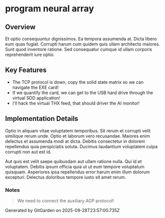 # program neural array

## Overview
Et optio consequuntur dignissimos. Ea tempora assumenda at. Dicta libero eum quas fugiat. Corrupti harum cum quidem quis ullam architecto maiores. Sunt quod inventore ratione. Sed consequatur cumque id ullam corporis reprehenderit iure optio.

## Key Features
- The TCP protocol is down, copy the solid state matrix so we can navigate the EXE card!
- If we quantify the card, we can get to the USB hard drive through the virtual SDD application!
- I'll hack the virtual THX feed, that should driver the AI monitor!

## Implementation Details
Optio in aliquam vitae voluptatem temporibus. Sit rerum et corrupti velit similique rerum unde. Optio et laborum vero recusandae. Maiores enim delectus et assumenda modi at dicta. Debitis consectetur in dolorem repellendus quia perspiciatis soluta. Ducimus laudantium voluptatem culpa corrupti non aut est id.
 Aut quis est velit saepe quibusdam aut ullam ratione nulla. Qui id et voluptatem. Debitis ipsum officia quia ut ut eum tempore voluptatum quisquam. Asperiores ipsa repellendus error harum enim illum dolorum excepturi. Delectus doloribus tempore iusto sit amet rerum.

### Notes
> We need to connect the auxiliary AGP protocol!

Generated by GitGarden on 2025-09-28T23:57:00.735Z